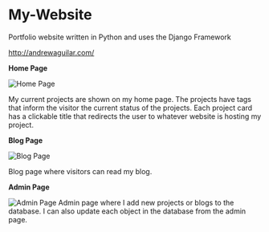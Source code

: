 # My-Website
Portfolio website written in Python and uses the Django Framework


http://andrewaguilar.com/

**Home Page**

![Home Page](https://i.imgur.com/jvYYs6R.png)

My current projects are shown on my home page. The projects have tags that inform the visitor
the current status of the projects. Each project card has a clickable title that redirects the
user to whatever website is hosting my project.

**Blog Page**

![Blog Page](https://i.imgur.com/I11jOEt.png)

Blog page where visitors can read my blog. 

**Admin Page**

![Admin Page](https://i.imgur.com/ULkcx52.png)
Admin page where I add new projects or blogs to the database. I can also update each object in
the database from the admin page. 
